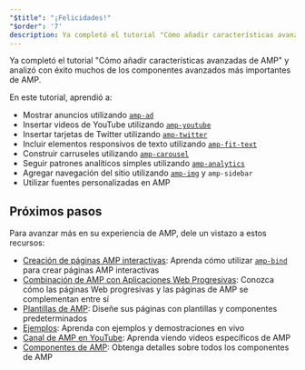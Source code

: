 ```yaml
---
"$title": "¡Felicidades!"
"$order": '7'
description: Ya completó el tutorial "Cómo añadir características avanzadas de AMP" y analizó con éxito muchos de los componentes avanzados más importantes de AMP.
---
```


Ya completó el tutorial "Cómo añadir características avanzadas de AMP" y analizó con éxito muchos de los componentes avanzados más importantes de AMP.

En este tutorial, aprendió a:

- Mostrar anuncios utilizando [`amp-ad`](../../../../documentation/components/reference/amp-ad.md)
- Insertar videos de YouTube utilizando [`amp-youtube`](../../../../documentation/components/reference/amp-youtube.md)
- Insertar tarjetas de Twitter utilizando [`amp-twitter`](../../../../documentation/components/reference/amp-twitter.md)
- Incluir elementos responsivos de texto utilizando [`amp-fit-text`](../../../../documentation/components/reference/amp-fit-text.md)
- Construir carruseles utilizando [`amp-carousel`](../../../../documentation/components/reference/amp-carousel.md)
- Seguir patrones analíticos simples utilizando [`amp-analytics`](../../../../documentation/components/reference/amp-analytics.md)
- Agregar navegación del sitio utilizando [`amp-img`](../../../../documentation/components/reference/amp-img.md) y <a><code>amp-sidebar</code></a>
- Utilizar fuentes personalizadas en AMP

## Próximos pasos

Para avanzar más en su experiencia de AMP, dele un vistazo a estos recursos:

- [Creación de páginas AMP interactivas](../../../../documentation/guides-and-tutorials/develop/interactivity/index.md): Aprenda cómo utilizar [`amp-bind`](../../../../documentation/components/reference/amp-bind.md) para crear páginas AMP interactivas
- [Combinación de AMP con Aplicaciones Web Progresivas](../../../../documentation/guides-and-tutorials/integrate/amp-in-pwa.md): Conozca cómo las páginas Web progresivas y las páginas de AMP se complementan entre sí
- [Plantillas de AMP](../../../../documentation/templates/index.html): Diseñe sus páginas con plantillas y componentes predeterminados
- [Ejemplos](../../../../documentation/examples/index.html): Aprenda con ejemplos y demostraciones en vivo
- [Canal de AMP en YouTube](https://www.youtube.com/channel/UCXPBsjgKKG2HqsKBhWA4uQw): Aprenda viendo videos específicos de AMP
- [Componentes de AMP](../../../../documentation/components/index.html): Obtenga detalles sobre todos los componentes de AMP
